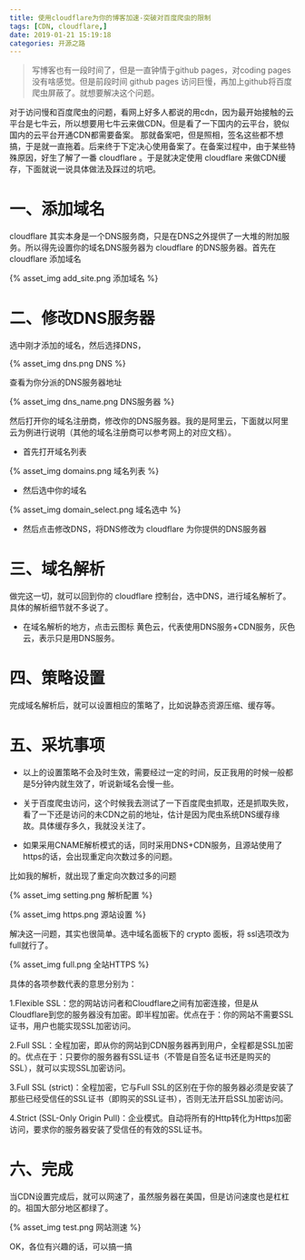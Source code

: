 ```yaml
---
title: 使用cloudflare为你的博客加速-突破对百度爬虫的限制
tags: [CDN, cloudflare,]
date: 2019-01-21 15:19:18
categories: 开源之路 
---
```


>写博客也有一段时间了，但是一直钟情于github pages，对coding pages 没有啥感觉。但是前段时间 github pages 访问巨慢，再加上github将百度爬虫屏蔽了。就想要解决这个问题。

<!-- more -->

对于访问慢和百度爬虫的问题，看网上好多人都说的用cdn，因为最开始接触的云平台是七牛云，所以想要用七牛云来做CDN。但是看了一下国内的云平台，貌似国内的云平台开通CDN都需要备案。
那就备案吧，但是照相，签名这些都不想搞，于是就一直拖着。后来终于下定决心使用备案了。在备案过程中，由于某些特殊原因，好生了解了一番 cloudflare 。于是就决定使用 cloudflare 来做CDN缓存，下面就说一说具体做法及踩过的坑吧。

# 一、添加域名

cloudflare 其实本身是一个DNS服务商，只是在DNS之外提供了一大堆的附加服务。所以得先设置你的域名DNS服务器为 cloudflare 的DNS服务器。首先在 cloudflare 添加域名

{% asset_img add_site.png 添加域名 %}

# 二、修改DNS服务器

选中刚才添加的域名，然后选择DNS，

{% asset_img dns.png DNS %}

查看为你分派的DNS服务器地址

{% asset_img dns_name.png DNS服务器 %}

然后打开你的域名注册商，修改你的DNS服务器。我的是阿里云，下面就以阿里云为例进行说明（其他的域名注册商可以参考网上的对应文档）。

* 首先打开域名列表

{% asset_img domains.png 域名列表 %}

* 然后选中你的域名

{% asset_img domain_select.png 域名选中 %}

* 然后点击修改DNS，将DNS修改为 cloudflare 为你提供的DNS服务器

# 三、域名解析

做完这一切，就可以回到你的 cloudflare 控制台，选中DNS，进行域名解析了。具体的解析细节就不多说了。

* 在域名解析的地方，点击云图标 黄色云，代表使用DNS服务+CDN服务，灰色云，表示只是用DNS服务。

# 四、策略设置

完成域名解析后，就可以设置相应的策略了，比如说静态资源压缩、缓存等。

# 五、采坑事项

* 以上的设置策略不会及时生效，需要经过一定的时间，反正我用的时候一般都是5分钟内就生效了，听说新域名会慢一些。

* 关于百度爬虫访问，这个时候我去测试了一下百度爬虫抓取，还是抓取失败，看了一下还是访问的未CDN之前的地址，估计是因为爬虫系统DNS缓存缘故。具体缓存多久，我就没关注了。

* 如果采用CNAME解析模式的话，同时采用DNS+CDN服务，且源站使用了https的话，会出现重定向次数过多的问题。

比如我的解析，就出现了重定向次数过多的问题

{% asset_img setting.png 解析配置 %}

{% asset_img https.png 源站设置 %}

解决这一问题，其实也很简单。选中域名面板下的 crypto 面板，将 ssl选项改为full就行了。

{% asset_img full.png 全站HTTPS %}

具体的各项参数代表的意思分别为：
 
1.Flexible SSL：您的网站访问者和Cloudflare之间有加密连接，但是从Cloudflare到您的服务器没有加密。即半程加密。优点在于：你的网站不需要SSL证书，用户也能实现SSL加密访问。

2.Full SSL：全程加密，即从你的网站到CDN服务器再到用户，全程都是SSL加密的。优点在于：只要你的服务器有SSL证书（不管是自签名证书还是购买的SSL），就可以实现SSL加密访问。
 
3.Full SSL (strict)：全程加密，它与Full SSL的区别在于你的服务器必须是安装了那些已经受信任的SSL证书（即购买的SSL证书），否则无法开启SSL加密访问。
  
4.Strict (SSL-Only Origin Pull)：企业模式。自动将所有的Http转化为Https加密访问，要求你的服务器安装了受信任的有效的SSL证书。

# 六、完成

当CDN设置完成后，就可以网速了，虽然服务器在美国，但是访问速度也是杠杠的。祖国大部分地区都绿了。

{% asset_img test.png 网站测速 %}

OK，各位有兴趣的话，可以搞一搞

